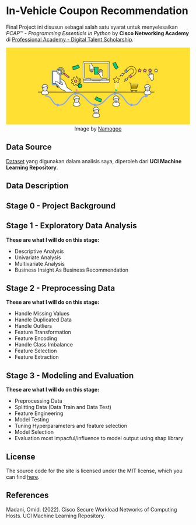 # In-Vehicle Coupon Recommendation
Final Project ini disusun sebagai salah satu syarat untuk menyelesaikan *PCAP™ - Programming Essentials in Python* by **Cisco Networking Academy** di <a href="https://digitalent.kominfo.go.id/akademi/PROA">Professional Academy - Digital Talent Scholarship</a>.

<p align="center">
  <img src="Images/banner-by-namogoo.png" width="1024" height="auto">
  <br>
  Image by <a href="https://www.namogoo.com/">Namogoo</a>
</p>

## Data Source
[Dataset](https://archive.ics.uci.edu/ml/datasets/in-vehicle+coupon+recommendation/) yang digunakan dalam analisis saya, diperoleh dari **UCI Machine Learning Repository**.

## Data Description

## Stage 0 - Project Background

## Stage 1 - Exploratory Data Analysis
**These are what I will do on this stage:**
- Descriptive Analysis
- Univariate Analysis
- Multivariate Analysis
- Business Insight As Business Recommendation

## Stage 2 - Preprocessing Data
**These are what I will do on this stage:**
- Handle Missing Values
- Handle Duplicated Data
- Handle Outliers
- Feature Transformation
- Feature Encoding
- Handle Class Imbalance
- Feature Selection
- Feature Extraction

## Stage 3 - Modeling and Evaluation
**These are what I will do on this stage:**
- Preprocessing Data
- Splitting Data (Data Train and Data Test)
- Feature Engineering
- Model Testing
- Tuning Hyperparameters and feature selection
- Model Selection
- Evaluation most impacful/influence to model output using shap library

## License
The source code for the site is licensed under the MIT license, which you can find [here](https://github.com/sabirinID/Final-Project-Cisco/blob/main/LICENSE).

## References
Madani, Omid. (2022). Cisco Secure Workload Networks of Computing Hosts. UCI Machine Learning Repository.
